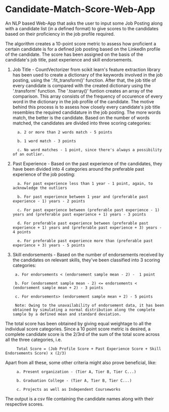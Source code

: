 # Candidate-Match-Score-Web-App
An NLP based Web-App that asks the user to input some Job Posting along with a candidate list (in a defined format) to give scores to the candidates based on their proficiency in the job profile required.

The algorithm creates a 10-point score metric to assess how proficient a certain candidate is for a defined job posting based on the LinkedIn profile of the candidate.
The score has been assigned on the basis of the candidate's job title, past experience and skill endorsements.

1. Job Title - CountVectorizer from scikit learn's feature extraction library has been used to create a dictionary of the keywords involved in the job posting, using the '.fit_transform()' function. After that, the job title of every candidate is compared with the created dictionary using the '.transform' function.
The '.toarray()' funtion creates an array of the comparison. This array consists of the frequency of occurence of every word in the dictionary in the job profile of the candidate.
The motive behind this process is to assess how closely every candidate's job title resembles the required candidature in the job posting. The more words match, the better is the candidate.
Based on the number of words matched, the candidates are divided into three scoring categories:
         
         a. 2 or more than 2 words match - 5 points 
         
         b. 1 word match - 3 points
         
         c. No word matches - 1 point, since there's always a possibility of an outlier.

2. Past Experience - Based on the past experience of the candidates, they have been divided into 4 categories around the preferable past experience of the job posting:

         a. For past experience less than 1 year - 1 point, again, to acknowledge the outliers

         b. For past experience between 1 year and (preferable past experience - 1) years - 2 points

         c. For past experience between (preferable past experience - 1) years and (preferable past experience + 1) years - 3 points
         
         d. For preferable past experience between (preferable past experience + 1) years and (preferable past experience + 3) years - 4 points
         
         e. For preferable past experience more than (preferable past experience + 3) years - 5 points
         
 3. Skill endorsements - Based on the number of endorsements received by the candidates on relevant skills, they've been classified into 3 scoring categories:
 
         a. For endorsements < (endorsement sample mean - 2) -  1 point
         
         b. For (endorsement sample mean - 2) <= endorsements < (endorsement sample mean + 2) - 3 points
         
         c. For endorsements> (endorsement sample mean + 2) - 5 points
         
         Note: Owing to the unavailability of endorsement data, it has been obtained by simulating a normal distribution along the complete sample by a defined mean and standard deviation.
         
 The total score has been obtained by giving equal weightage to all the individual score categories. Since a 10 point score metric is desired, a complete candidate score is the 2/3rd of the sum of the total score across all the three categories, i.e.
 
         Total Score = (Job Profile Score + Past Experience Score + Skill Endorsements Score) x (2/3)
         
 Apart from all these, some other criteria might also prove beneficial, like:
 
         a. Present organization - (Tier A, Tier B, Tier C...)
         
         b. Graduation College - (Tier A, Tier B, Tier C...)
         
         c. Projects as well as Independent Courseworks

The output is a csv file containing the candidate names along with their respective scores.
